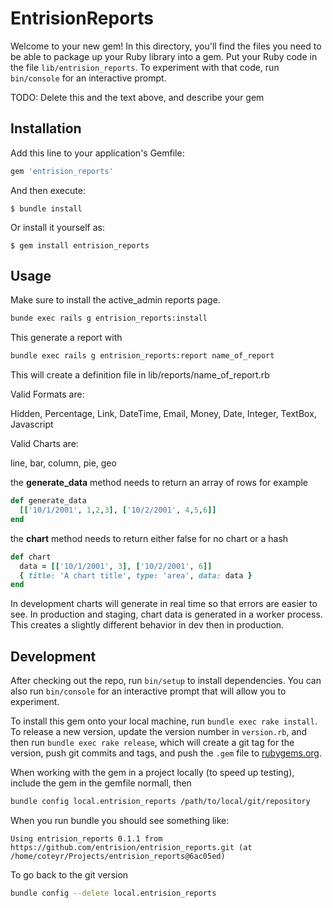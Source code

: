 # EntrisionReports

Welcome to your new gem! In this directory, you'll find the files you need to be able to package up your Ruby library into a gem. Put your Ruby code in the file `lib/entrision_reports`. To experiment with that code, run `bin/console` for an interactive prompt.

TODO: Delete this and the text above, and describe your gem

## Installation

Add this line to your application's Gemfile:

```ruby
gem 'entrision_reports'
```

And then execute:

    $ bundle install

Or install it yourself as:

    $ gem install entrision_reports

## Usage

Make sure to install the active_admin reports page.

```bash
bunde exec rails g entrision_reports:install

```

This generate a report with

```bash
bundle exec rails g entrision_reports:report name_of_report
```

This will create a definition file in lib/reports/name_of_report.rb

Valid Formats are:

Hidden, Percentage, Link, DateTime, Email, Money, Date, Integer, TextBox, Javascript

Valid Charts are:

line, bar, column, pie, geo

the **generate_data** method needs to return an array of rows for example

```ruby
def generate_data
  [['10/1/2001', 1,2,3], ['10/2/2001', 4,5,6]]
end

```

the **chart** method needs to return either false for no chart or a hash

```ruby
def chart
  data = [['10/1/2001', 3], ['10/2/2001', 6]]
  { title: 'A chart title', type: 'area', data: data }
end
```

In development charts will generate in real time so that errors are easier to see. In production and staging,
chart data is generated in a worker process. This creates a slightly different behavior in dev then in production.

## Development

After checking out the repo, run `bin/setup` to install dependencies. You can also run `bin/console` for an interactive prompt that will allow you to experiment.

To install this gem onto your local machine, run `bundle exec rake install`. To release a new version, update the version number in `version.rb`, and then run `bundle exec rake release`, which will create a git tag for the version, push git commits and tags, and push the `.gem` file to [rubygems.org](https://rubygems.org).

When working with the gem in a project locally (to speed up testing), include the gem in the gemfile normall, then

```bash
bundle config local.entrision_reports /path/to/local/git/repository
```

When you run bundle you should see something like:

```plain
Using entrision_reports 0.1.1 from https://github.com/entrision/entrision_reports.git (at /home/coteyr/Projects/entrision_reports@6ac05ed)
```

To go back to the git version

```bash
bundle config --delete local.entrision_reports
```

